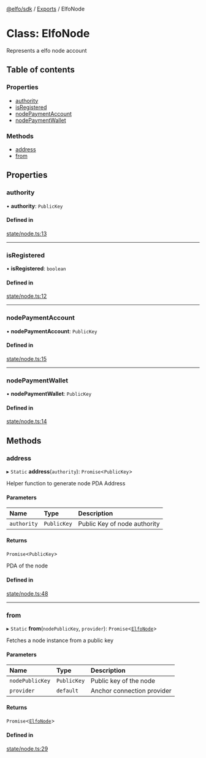 [@elfo/sdk](../README.md) / [Exports](../modules.md) / ElfoNode

# Class: ElfoNode

Represents a elfo node account

## Table of contents

### Properties

- [authority](ElfoNode.md#authority)
- [isRegistered](ElfoNode.md#isregistered)
- [nodePaymentAccount](ElfoNode.md#nodepaymentaccount)
- [nodePaymentWallet](ElfoNode.md#nodepaymentwallet)

### Methods

- [address](ElfoNode.md#address)
- [from](ElfoNode.md#from)

## Properties

### authority

• **authority**: `PublicKey`

#### Defined in

[state/node.ts:13](https://github.com/subrina-protocol/subrina-sdk/blob/f4b5296/src/state/node.ts#L13)

___

### isRegistered

• **isRegistered**: `boolean`

#### Defined in

[state/node.ts:12](https://github.com/subrina-protocol/subrina-sdk/blob/f4b5296/src/state/node.ts#L12)

___

### nodePaymentAccount

• **nodePaymentAccount**: `PublicKey`

#### Defined in

[state/node.ts:15](https://github.com/subrina-protocol/subrina-sdk/blob/f4b5296/src/state/node.ts#L15)

___

### nodePaymentWallet

• **nodePaymentWallet**: `PublicKey`

#### Defined in

[state/node.ts:14](https://github.com/subrina-protocol/subrina-sdk/blob/f4b5296/src/state/node.ts#L14)

## Methods

### address

▸ `Static` **address**(`authority`): `Promise`<`PublicKey`\>

Helper function to generate node PDA Address

#### Parameters

| Name | Type | Description |
| :------ | :------ | :------ |
| `authority` | `PublicKey` | Public Key of node authority |

#### Returns

`Promise`<`PublicKey`\>

PDA of the node

#### Defined in

[state/node.ts:48](https://github.com/subrina-protocol/subrina-sdk/blob/f4b5296/src/state/node.ts#L48)

___

### from

▸ `Static` **from**(`nodePublicKey`, `provider`): `Promise`<[`ElfoNode`](ElfoNode.md)\>

Fetches a node instance from a public key

#### Parameters

| Name | Type | Description |
| :------ | :------ | :------ |
| `nodePublicKey` | `PublicKey` | Public key of the node |
| `provider` | `default` | Anchor connection provider |

#### Returns

`Promise`<[`ElfoNode`](ElfoNode.md)\>

#### Defined in

[state/node.ts:29](https://github.com/subrina-protocol/subrina-sdk/blob/f4b5296/src/state/node.ts#L29)
